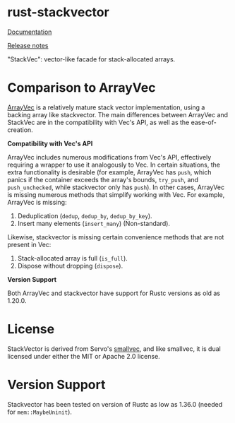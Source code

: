 rust-stackvector
================

[Documentation](https://docs.rs/stackvector/)

[Release notes](https://github.com/Alexhuszagh/rust-stackvector/releases)

"StackVec": vector-like facade for stack-allocated arrays.

# Comparison to ArrayVec

[ArrayVec](https://github.com/bluss/arrayvec) is a relatively mature stack vector implementation, using a backing array like stackvector. The main differences between ArrayVec and StackVec are in the compatibility with Vec's API, as well as the ease-of-creation.

**Compatibility with Vec's API**

ArrayVec includes numerous modifications from Vec's API, effectively requiring a wrapper to use it analogously to Vec. In certain situations, the extra functionality is desirable (for example, ArrayVec has `push`, which panics if the container exceeds the array's bounds, `try_push`, and `push_unchecked`, while stackvector only has `push`). In other cases, ArrayVec is missing numerous methods that simplify working with Vec. For example, ArrayVec is missing:

1. Deduplication (`dedup`, `dedup_by`, `dedup_by_key`).
2. Insert many elements (`insert_many`) (Non-standard).

Likewise, stackvector is missing certain convenience methods that are not present in Vec:

1. Stack-allocated array is full (`is_full`).
2. Dispose without dropping (`dispose`).

**Version Support**

Both ArrayVec and stackvector have support for Rustc versions as old as 1.20.0.

# License

StackVector is derived from Servo's [smallvec](https://github.com/servo/rust-smallve), and like smallvec, it is dual licensed under either the MIT or Apache 2.0 license.

# Version Support

Stackvector has been tested on version of Rustc as low as 1.36.0 (needed for `mem::MaybeUninit`).
